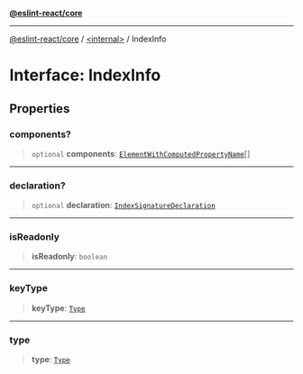 [**@eslint-react/core**](../../README.md)

***

[@eslint-react/core](../../README.md) / [\<internal\>](../README.md) / IndexInfo

# Interface: IndexInfo

## Properties

### components?

> `optional` **components**: [`ElementWithComputedPropertyName`](../type-aliases/ElementWithComputedPropertyName.md)[]

***

### declaration?

> `optional` **declaration**: [`IndexSignatureDeclaration`](IndexSignatureDeclaration.md)

***

### isReadonly

> **isReadonly**: `boolean`

***

### keyType

> **keyType**: [`Type`](Type.md)

***

### type

> **type**: [`Type`](Type.md)
